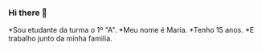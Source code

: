 ### Hi there 👋

  *Sou etudante da turma o 1º "A".
  *Meu nome é Maria.
  *Tenho 15 anos.
  *E trabalho junto da minha familia.
